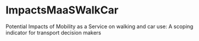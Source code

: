 # ImpactsMaaSWalkCar
Potential Impacts of Mobility as a Service on walking and car use: A scoping indicator for transport decision makers 
